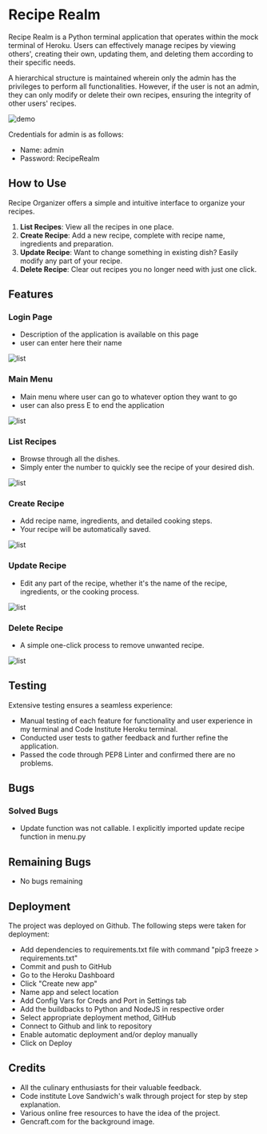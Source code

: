 
# Recipe Realm

Recipe Realm is a Python terminal application that operates within the mock terminal of Heroku. Users can effectively 
manage recipes by viewing others', creating their own, updating them, and deleting them according to their specific 
needs. 

A hierarchical structure is maintained wherein only the admin has the privileges to perform all functionalities.
However, if the user is not an admin, they can only modify or delete their own recipes, ensuring the integrity of other 
users' recipes.

![demo](./assets/images/all-devices-white.png)

Credentials for admin is as follows:

- Name: admin
- Password: RecipeRealm

## How to Use

Recipe Organizer offers a simple and intuitive interface to organize your recipes.

1. **List Recipes**: View all the recipes in one place.
2. **Create Recipe**: Add a new recipe, complete with recipe name, ingredients and preparation.
3. **Update Recipe**: Want to change something in existing dish? Easily modify any part of your recipe.
4. **Delete Recipe**: Clear out recipes you no longer need with just one click.

## Features

### Login Page
- Description of the application is available on this page
- user can enter here their name

![list](./assets/images/login.png)

### Main Menu
- Main menu where user can go to whatever option they want to go
- user can also press E to end the application

![list](./assets/images/menu.png)

### List Recipes
- Browse through all the dishes.
- Simply enter the number to quickly see the recipe of your desired dish.
  
![list](./assets/images/list.png)

### Create Recipe
- Add recipe name, ingredients, and detailed cooking steps.
- Your recipe will be automatically saved.

![list](./assets/images/create.png)

### Update Recipe
- Edit any part of the recipe, whether it's the name of the recipe, ingredients, or the cooking process.

![list](./assets/images/update.png)

### Delete Recipe
- A simple one-click process to remove unwanted recipe.

![list](./assets/images/delete.png)

## Testing

Extensive testing ensures a seamless experience:

- Manual testing of each feature for functionality and user experience in my terminal and Code Institute Heroku terminal.
- Conducted user tests to gather feedback and further refine the application.
- Passed the code through PEP8 Linter and confirmed there are no problems.

## Bugs

### Solved Bugs
- Update function was not callable. I explicitly imported update recipe function in menu.py

## Remaining Bugs
- No bugs remaining

## Deployment
The project was deployed on Github. The following steps were taken for deployment:

- Add dependencies to requirements.txt file with command "pip3 freeze > requirements.txt"
- Commit and push to GitHub
- Go to the Heroku Dashboard
- Click "Create new app"
- Name app and select location
- Add Config Vars for Creds and Port in Settings tab
- Add the buildbacks to Python and NodeJS in respective order
- Select appropriate deployment method, GitHub
- Connect to Github and link to repository
- Enable automatic deployment and/or deploy manually
- Click on Deploy

## Credits

- All the culinary enthusiasts for their valuable feedback.
- Code institute Love Sandwich's walk through project for step by step explanation.
- Various online free resources to have the idea of the project.
- Gencraft.com for the background image.

